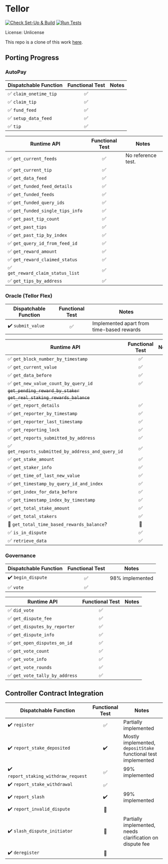 # Tellor

[![Check Set-Up & Build](https://github.com/tellor-io/tellor-pallet/actions/workflows/check.yml/badge.svg?branch=main)](https://github.com/tellor-io/tellor-pallet/actions/workflows/check.yml)
[![Run Tests](https://github.com/tellor-io/tellor-pallet/actions/workflows/test.yml/badge.svg?branch=main)](https://github.com/tellor-io/tellor-pallet/actions/workflows/test.yml)

License: Unlicense

This repo is a clone of this work [here](https://github.com/evilrobot-01/substrate-pallets/tree/tellor).

## Porting Progress

### AutoPay

| Dispatchable Function                  |  Functional Test   | Notes |
|----------------------------------------|:------------------:|-------|
| :white_check_mark: `claim_onetime_tip` | :white_check_mark: |       |
| :white_check_mark: `claim_tip`         | :white_check_mark: |       |
| :white_check_mark: `fund_feed`         | :white_check_mark: |       |
| :white_check_mark: `setup_data_feed`   | :white_check_mark: |       |
| :white_check_mark: `tip`               | :white_check_mark: |       |

| Runtime API                                       |   Functional Test   | Notes              |
|---------------------------------------------------|:-------------------:|--------------------|
| :white_check_mark: `get_current_feeds`            | :white_check_mark:  | No reference test. |
| :white_check_mark: `get_current_tip`              | :white_check_mark:  |                    |
| :white_check_mark: `get_data_feed`                | :white_check_mark:  |                    |
| :white_check_mark: `get_funded_feed_details `     | :white_check_mark:  |                    |
| :white_check_mark: `get_funded_feeds`             | :white_check_mark:  |                    |
| :white_check_mark: `get_funded_query_ids`         | :white_check_mark:  |                    |
| :white_check_mark: `get_funded_single_tips_info`  | :white_check_mark:  |                    |
| :white_check_mark: `get_past_tip_count`           | :white_check_mark:  |                    |
| :white_check_mark: `get_past_tips`                | :white_check_mark:  |                    |
| :white_check_mark: `get_past_tip_by_index`        | :white_check_mark:  |                    |
| :white_check_mark: `get_query_id_from_feed_id`    | :white_check_mark:  |                    |
| :white_check_mark: `get_reward_amount`            | :white_check_mark:  |                    |
| :white_check_mark: `get_reward_claimed_status`    | :white_check_mark:  |                    |
| :white_check_mark: `get_reward_claim_status_list` | :white_check_mark:  |                    |
| :white_check_mark: `get_tips_by_address`          | :white_check_mark:  |                    |

### Oracle (Tellor Flex)

| Dispatchable Function              |   Functional Test   | Notes                                                                                |
|------------------------------------|:-------------------:|--------------------------------------------------------------------------------------|
| :heavy_check_mark: `submit_value`  | :white_check_mark:  | Implemented apart from time-based rewards                                            |

| Runtime API                                                        |    Functional Test    | Notes |
|--------------------------------------------------------------------|:---------------------:|-------|
| :white_check_mark: `get_block_number_by_timestamp`                 |  :white_check_mark:   |       |
| :white_check_mark: `get_current_value`                             |  :white_check_mark:   |       |
| :white_check_mark: `get_data_before`                               |  :white_check_mark:   |       |
| :white_check_mark: `get_new_value_count_by_query_id`               |  :white_check_mark:   |       |
| ~~`get_pending_reward_by_staker`~~                                 |                       |       |
| ~~`get_real_staking_rewards_balance`~~                             |                       |       |
| :white_check_mark: `get_report_details`                            |  :white_check_mark:   |       |
| :white_check_mark: `get_reporter_by_timestamp`                     |  :white_check_mark:   |       |
| :white_check_mark: `get_reporter_last_timestamp`                   |  :white_check_mark:   |       |
| :white_check_mark: `get_reporting_lock`                            |  :white_check_mark:   |       |
| :white_check_mark: `get_reports_submitted_by_address`              |  :white_check_mark:   |       |
| :white_check_mark: `get_reports_submitted_by_address_and_query_id` |  :white_check_mark:   |       |
| :white_check_mark: `get_stake_amount`                              |  :white_check_mark:   |       |
| :white_check_mark: `get_staker_info`                               |  :white_check_mark:   |       |
| :white_check_mark: `get_time_of_last_new_value`                    |  :white_check_mark:   |       |
| :white_check_mark: `get_timestamp_by_query_id_and_index`           |  :white_check_mark:   |       |
| :white_check_mark: `get_index_for_data_before`                     |  :white_check_mark:   |       |
| :white_check_mark: `get_timestamp_index_by_timestamp`              |  :white_check_mark:   |       |
| :white_check_mark: `get_total_stake_amount`                        |  :white_check_mark:   |       |
| :white_check_mark: `get_total_stakers`                             |  :white_check_mark:   |       |
| :white_square_button: `get_total_time_based_rewards_balance`?      | :white_square_button: |       |
| :white_check_mark: `is_in_dispute`                                 |  :white_check_mark:   |       |
| :white_check_mark: `retrieve_data`                                 |  :white_check_mark:   |       |

### Governance

| Dispatchable Function              |   Functional Test   | Notes           |
|------------------------------------|:-------------------:|-----------------|
| :heavy_check_mark: `begin_dispute` | :white_check_mark:  | 98% implemented |
| :white_check_mark: `vote`          | :white_check_mark:  |                 |

| Runtime API                                     |   Functional Test   | Notes |
|-------------------------------------------------|:-------------------:|-------|
| :white_check_mark: `did_vote`                   | :white_check_mark:  |       |
| :white_check_mark: `get_dispute_fee`            | :white_check_mark:  |       |
| :white_check_mark: `get_disputes_by_reporter`   | :white_check_mark:  |       |
| :white_check_mark: `get_dispute_info`           | :white_check_mark:  |       |
| :white_check_mark: `get_open_disputes_on_id`    | :white_check_mark:  |       |
| :white_check_mark: `get_vote_count`             | :white_check_mark:  |       |
| :white_check_mark: `get_vote_info`              | :white_check_mark:  |       |
| :white_check_mark: `get_vote_rounds`            | :white_check_mark:  |       |
| :white_check_mark: `get_vote_tally_by_address`  | :white_check_mark:  |       |

## Controller Contract Integration

| Dispatchable Function                                |    Functional Test    | Notes                                                          |
|------------------------------------------------------|:---------------------:|----------------------------------------------------------------|
| :heavy_check_mark: `register`                        |  :white_check_mark:   | Partially implemented                                          |
| :heavy_check_mark: `report_stake_deposited`          |  :heavy_check_mark:   | Mostly implemented, `depositStake` functional test implemented |
| :heavy_check_mark: `report_staking_withdraw_request` |  :white_check_mark:   | 99% implemented                                                |
| :heavy_check_mark: `report_stake_withdrawal`         |  :white_check_mark:   |                                                                |
| :heavy_check_mark: `report_slash`                    |  :heavy_check_mark:   | 99% implemented                                                |
| :heavy_check_mark: `report_invalid_dispute`          | :white_square_button: |                                                                |
| :heavy_check_mark: `slash_dispute_initiator`         | :white_square_button: | Partially implemented, needs clarification on dispute fee      |
| :heavy_check_mark: `deregister`                      | :white_square_button: |                                                                |
